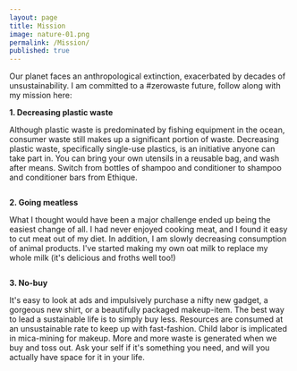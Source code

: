 ```yaml
---
layout: page
title: Mission
image: nature-01.png
permalink: /Mission/
published: true
---
```


Our planet faces an anthropological extinction, exacerbated by decades of unsustainability. I am committed to a #zerowaste future, follow along with my mission here: 

<p><b>1. Decreasing plastic waste</b></p>
   <p>Although plastic waste is predominated by fishing equipment in the ocean, consumer waste still makes up a significant portion of waste. Decreasing plastic waste, specifically single-use plastics, is an initiative anyone can take part in. You can bring your own utensils in a reusable bag, and wash after means. Switch from bottles of shampoo and conditioner to shampoo and conditioner bars from Ethique. 
</p>

   <span class="image main"><img src="assets/images/ethique-01.png" alt="" /></span>

<p><b>2. Going meatless</b></p>
   <p>What I thought would have been a major challenge ended up being the easiest change of all. I had never enjoyed cooking meat, and I found it easy to cut meat out of my diet. In addition, I am slowly decreasing consumption of animal products. I've started making my own oat milk to replace my whole milk (it's delicious and froths well too!)
</p>

<span class="image main"><img src="assets/images/meatless-01.png" alt="" /></span>

<p><b>3. No-buy</b></p>
   <p>It's easy to look at ads and impulsively purchase a nifty new gadget, a gorgeous new shirt, or a beautifully packaged makeup-item. The best way to lead a sustainable life is to simply buy less. Resources are consumed at an unsustainable rate to keep up with fast-fashion. Child labor is implicated in mica-mining for makeup. More and more waste is generated when we buy and toss out. Ask your self if it's something you need, and will you actually have space for it in your life.
</p>

<span class="image main"><img src="assets/images/nobuy-01.png" alt="" /></span>

